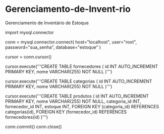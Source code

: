 # Gerenciamento-de-Invent-rio
Gerenciamento de Inventário de Estoque

import mysql.connector

conn = mysql.connector.connect(
    host="localhost",
    user="root",
    password="sua_senha",
    database="estoque"
)

cursor = conn.cursor()

cursor.execute('''CREATE TABLE fornecedores (
    id INT AUTO_INCREMENT PRIMARY KEY,
    nome VARCHAR(255) NOT NULL
)''')

cursor.execute('''CREATE TABLE categorias (
    id INT AUTO_INCREMENT PRIMARY KEY,
    nome VARCHAR(255) NOT NULL
)''')

cursor.execute('''CREATE TABLE produtos (
    id INT AUTO_INCREMENT PRIMARY KEY,
    nome VARCHAR(255) NOT NULL,
    categoria_id INT,
    fornecedor_id INT,
    estoque INT,
    FOREIGN KEY (categoria_id) REFERENCES categorias(id),
    FOREIGN KEY (fornecedor_id) REFERENCES fornecedores(id)
)''')

conn.commit()
conn.close()
